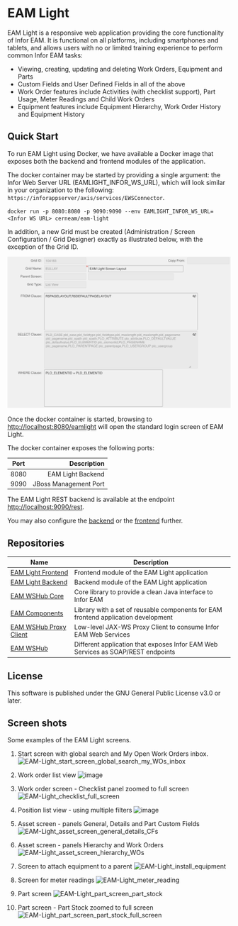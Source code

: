 # EAM Light
EAM Light is a responsive web application providing the core functionality of Infor EAM. It is functional on all platforms, including smartphones and tablets, and allows users with no or limited training experience to perform common Infor EAM tasks:

* Viewing, creating, updating and deleting Work Orders, Equipment and Parts
* Custom Fields and User Defined Fields in all of the above
* Work Order features include Activities (with checklist support), Part Usage, Meter Readings and Child Work Orders
* Equipment features include Equipment Hierarchy, Work Order History and Equipment History

[comment]: # (## Screenshots)

## Quick Start
To run EAM Light using Docker, we have available a Docker image that exposes both the backend and frontend modules of the application.

The docker container may be started by providing a single argument: the Infor Web Server URL (EAMLIGHT_INFOR_WS_URL), which will look similar in your organization to the following: `https://inforappserver/axis/services/EWSConnector`.
```
docker run -p 8080:8080 -p 9090:9090 --env EAMLIGHT_INFOR_WS_URL=<Infor WS URL> cerneam/eam-light
```

In addition, a new Grid must be created (Administration / Screen Configuration / Grid Designer) exactly as illustrated below, with the exception of the Grid ID. 

![Alt text](EAMLight_Layout_Grid.png?raw=true "EAM Light Layout Grid")

Once the docker container is started, browsing to [http://localhost:8080/eamlight](http://localhost:8080/eamlight) will open the standard login screen of EAM Light.

The docker container exposes the following ports:

| Port          | Description           |
| ------------- | ---------------------:|
| 8080          | EAM Light Backend     | 
| 9090          | JBoss Management Port |

The EAM Light REST backend is available at the endpoint [http://localhost:9090/rest](http://localhost:9090/rest).

You may also configure the [backend](https://github.com/cern-eam/eam-light-backend) or the [frontend](https://github.com/cern-eam/eam-light-frontend) further.

## Repositories

| Name                                                                  | Description                                                                        |
|-----------------------------------------------------------------------|------------------------------------------------------------------------------------|
| [EAM Light Frontend](https://github.com/cern-eam/eam-light-frontend)  | Frontend module of the EAM Light application                                       |
| [EAM Light Backend](https://github.com/cern-eam/eam-light-backend)    | Backend module of the EAM Light application                                        |
| [EAM WSHub Core](https://github.com/cern-eam/eam-wshub-core)          | Core library to provide a clean Java interface to Infor EAM                        |
| [EAM Components](https://github.com/cern-eam/eam-components)          | Library with a set of reusable components for EAM frontend application development |
| [EAM WSHub Proxy Client](https://github.com/cern-eam/eam-proxyclient) | Low-level JAX-WS Proxy Client to consume Infor EAM Web Services                    |
| [EAM WSHub](https://github.com/cern-eam/eam-wshub)                    | Different application that exposes Infor EAM Web Services as SOAP/REST endpoints   |

[comment]: # (## Contributing)

## License
This software is published under the GNU General Public License v3.0 or later.

## Screen shots
Some examples of the EAM Light screens.
1. Start screen with global search and My Open Work Orders inbox.
![EAM-Light_start_screen_global_search_my_WOs_inbox](https://user-images.githubusercontent.com/88059054/127224149-c59cb4a8-6f24-4eb7-babf-c2050e996fd7.png)

2. Work order list view
![image](https://user-images.githubusercontent.com/88059054/127315810-da00b380-8d0d-4483-b42e-f0f89e04b5e0.png)

3. Work order screen - Checklist panel zoomed to full screen
![EAM-Light_checklist_full_screen](https://user-images.githubusercontent.com/88059054/127225800-e5b75ff7-2ff6-480f-bdf2-db5b880f78cd.png)

4. Position list view - using multiple filters
![image](https://user-images.githubusercontent.com/88059054/127316403-a48d10aa-ef70-48c5-b7a9-9397d93b87d5.png)

5. Asset screen - panels General, Details and Part Custom Fields
![EAM-Light_asset_screen_general_details_CFs](https://user-images.githubusercontent.com/88059054/127224489-349997e6-552c-47b6-8cc4-72d55553e481.png)

6. Asset screen - panels Hierarchy and Work Orders
![EAM-Light_asset_screen_hierarchy_WOs](https://user-images.githubusercontent.com/88059054/127224783-97fb73c5-8413-4ed9-817f-f3d7ca5a368c.png)

7. Screen to attach equipment to a parent
![EAM-Light_install_equipment](https://user-images.githubusercontent.com/88059054/127225482-0a3bb753-fc69-4e58-81d7-3b33fe97bc81.png)

8. Screen for meter readings
![EAM-Light_meter_reading](https://user-images.githubusercontent.com/88059054/127225664-afa7b68b-7f85-4569-a7d7-6a849d78edee.png)

9. Part screen 
![EAM-Light_part_screen_part_stock](https://user-images.githubusercontent.com/88059054/127224864-9d933bf6-2415-438f-a53f-9feb1559075f.png)
 
10. Part screen - Part Stock zoomed to full screen
![EAM-Light_part_screen_part_stock_full_screen](https://user-images.githubusercontent.com/88059054/127225969-dcd63f35-45d7-4e00-8979-bdeb3f965620.png)
